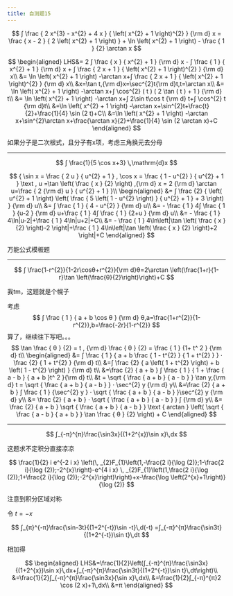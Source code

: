```yaml
---
title: 自测题15
---
```


$$
∫ \frac { 2 x^{3} - x^{2} + 4 x } { \left( x^{2} + 1 \right)^{2} } {\rm d} x = \frac { x - 2 } { 2 \left( x^{2} + 1 \right) } + \ln \left( x^{2} + 1 \right) - \frac { 1 } {2} \arctan x
$$

$$
\begin{aligned}
LHS&= 2 ∫ \frac { x } { x^{2} + 1 } {\rm d} x - ∫ \frac { 1 } { x^{2} + 1 } {\rm d} x + ∫ \frac { 2 x + 1 } { \left( x^{2} + 1 \right)^{2} } {\rm d} x\\
&= \ln \left( x^{2} + 1 \right) -\arctan x+∫ \frac { 2 x + 1 } { \left( x^{2} + 1 \right)^{2} } {\rm d} x\\
&x=\tan t,{\rm d}x=\sec^{2}t{\rm d}t,t=\arctan x\\
&= \ln \left( x^{2} + 1 \right) -\arctan x+∫ \cos^{2} ( t ) ( 2 \tan ( t ) + 1 ) {\rm d} t\\
&= \ln \left( x^{2} + 1 \right) -\arctan x+∫ 2\sin t\cos t {\rm d} t+∫ \cos^{2} t {\rm d}t\\
&=\ln \left( x^{2} + 1 \right) -\arctan x+\sin^{2}t+\frac{t}{2}+\frac{1}{4} \sin (2 t)+C\\
&=\ln \left( x^{2} + 1 \right) -\arctan x+\sin^{2}\arctan x+\frac{\arctan x}{2}+\frac{1}{4} \sin (2 \arctan x)+C
\end{aligned}
$$

如果分子是二次根式，且分子有x项，考虑三角换元去分母

---

$$
∫ \frac{1}{5 \cos x+3} \,\mathrm{d}x
$$

$$
{ \sin x = \frac { 2 u } { u^{2} + 1 } , \cos x = \frac { 1 - u^{2} } { u^{2} + 1 } \text , u =\tan \left( \frac { x } {2} \right) ,{\rm d} x = 2 {\rm d} \arctan u=\frac { 2 {\rm d} u } { u^{2} + 1 } }\\
\begin{aligned}
&= ∫ \frac {2} { \left( u^{2} + 1 \right) \left( \frac { 5 \left( 1 - u^{2} \right) } { u^{2} + 1 } + 3 \right) } {\rm d} u\\
&= ∫ \frac { 1 } { 4 - u^{2} } {\rm d} u\\
&= - \frac { 1 } 4∫ \frac { 1 } {u-2 } {\rm d} u+\frac { 1 } 4∫ \frac { 1 } {2+u } {\rm d} u\\
&= - \frac { 1 } 4\ln|u-2|+\frac { 1 } 4\ln|u+2|+C\\
&= - \frac { 1 } 4\ln\left|\tan \left( \frac { x } {2} \right)-2 \right|+\frac { 1 } 4\ln\left|\tan \left( \frac { x } {2} \right)+2 \right|+C
\end{aligned}
$$

万能公式模板题

---

$$
∫ \frac{1-r^{2}}{1-2r\cosθ+r^{2}}{\rm d}θ=2\arctan \left(\frac{1+r}{1-r}\tan \left(\frac{θ}{2}\right)\right)+C
$$

我tm，这题就是个幌子

考虑
$$
∫ \frac { 1 } { a + b \cos θ } {\rm d} θ,a=\frac{1+r^{2}}{1-r^{2}},b=\frac{-2r}{1-r^{2}}
$$
算了，继续往下写吧。。。
$$
\tan \frac { θ } {2} = t , {\rm d} \frac { θ } {2} = \frac { 1 } {1+ t^ 2 } {\rm d} t\\
\begin{aligned}
&= ∫ \frac { 1 } { a + b \frac { 1 - t^{2} } { 1 + t^{2} } } ⋅ \frac {2} { 1 + t^{2} } {\rm d} t\\
&=∫ \frac {2} { a \left( 1 + t^{2} \right) + b \left( 1 - t^{2} \right) } {\rm d} t\\
&=\frac {2} { a + b } ∫ \frac { 1 } { 1 + \frac { a - b } { a + b }t^ 2 }{\rm d} t\\
&t = \sqrt { \frac { a + b } { a - b } } \tan y,{\rm d} t = \sqrt { \frac { a + b } { a - b } } ⋅ \sec^{2} y {\rm d} y\\
&=\frac {2} { a + b } ∫ \frac { 1 } {\sec^{2} y } ⋅ \sqrt { \frac { a + b } { a - b } }\sec^{2} y {\rm d} y\\
&= \frac {2} { a + b } ⋅ \sqrt { \frac { a + b } { a - b } } ∫ {\rm d} y\\
&= \frac {2} { a + b } \sqrt { \frac { a + b } { a - b } } \text { arctan } \left( \sqrt { \frac { a - b } { a + b } } \tan \frac { θ } {2} \right) + C
\end{aligned}
$$

---

$$
∫_{-π}^{π}\frac{\sin3x}{(1+2^{x})\sin x}\,dx
$$

这题求不定积分直接凉凉

$$
\frac{1}{2} i e^{-2 i x} \left(\, _{2}F_{1}\left(1,-\frac{2 i}{\log (2)};1-\frac{2 i}{\log (2)};-2^{x}\right)-e^{4 i x} \, _{2}F_{1}\left(1,\frac{2 i}{\log (2)};1+\frac{2 i}{\log (2)};-2^{x}\right)\right)+x-\frac{\log \left(2^{x}+1\right)}{\log (2)}
$$

注意到积分区域对称

令 $t=-x$

$$
∫_{π}^{-π}\frac{\sin-3t}{(1+2^{-t})\sin -t}\,d(-t)
=∫_{-π}^{π}\frac{\sin3t}{(1+2^{-t})\sin t}\,dt
$$

相加得

$$
\begin{aligned}
LHS&=\frac{1}{2}\left(∫_{-π}^{π}\frac{\sin3x}{(1+2^{x})\sin x}\,dx+∫_{-π}^{π}\frac{\sin3t}{(1+2^{-t})\sin t}\,dt\right)\\
&=\frac{1}{2}∫_{-π}^{π}\frac{\sin3x}{\sin x}\,dx\\
&=\frac{1}{2}∫_{-π}^{π}2 \cos (2 x)+1\,dx\\
&=π
\end{aligned}
$$
